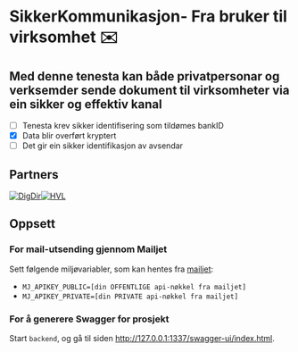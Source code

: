# SikkerKommunikasjon- Fra bruker til virksomhet ✉️

## Med denne tenesta kan både privatpersonar og verksemder sende dokument til virksomheter via ein sikker og effektiv kanal

- [ ] Tenesta krev sikker identifisering som tildømes bankID
- [x] Data blir overført kryptert
- [ ] Det gir ein sikker identifikasjon av avsendar

## Partners

[![DigDir](https://www.digdir.no/profiles/sogn/themes/sogn_theme/img/logo/logo_sogn.svg?r9m286)](https://www.digdir.no/)[![HVL](https://media.snl.no/media/151679/standard_hvl.png)](https://www.hvl.no)

## Oppsett

### For mail-utsending gjennom Mailjet

Sett følgende miljøvariabler, som kan hentes fra [mailjet](https://www.mailjet.com):

* `MJ_APIKEY_PUBLIC=[din OFFENTLIGE api-nøkkel fra mailjet]`
* `MJ_APIKEY_PRIVATE=[din PRIVATE api-nøkkel fra mailjet]`

### For å generere Swagger for prosjekt

Start `backend`, og gå til siden http://127.0.0.1:1337/swagger-ui/index.html.